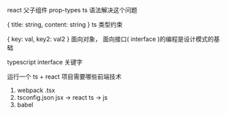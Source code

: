 react 父子组件   prop-types
ts   语法解决这个问题

{ title: string, content: string }
ts 类型约束

{ key: val, key2: val2 }
面向对象， 面向接口( interface )的编程是设计模式的基础

typescript   interface   关键字

运行一个 ts + react 项目需要哪些前端技术
1. webpack
  .tsx
2. tsconfig.json jsx -> react ts -> js
3. babel